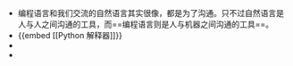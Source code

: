 - 编程语言和我们交流的自然语言其实很像，都是为了沟通。只不过自然语言是人与人之间沟通的工具，而==编程语言则是人与机器之间沟通的工具==。
- {{embed [[Python 解释器]]}}
-
-